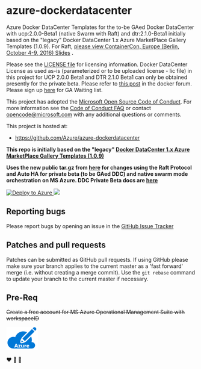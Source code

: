  # azure-dockerdatacenter
Azure Docker DataCenter Templates for the to-be GAed Docker DataCenter with  ucp:2.0.0-Beta1 (native Swarm with Raft) and dtr:2.1.0-Beta1 initially based on the "legacy" Docker DataCenter 1.x Azure MarketPlace Gallery Templates (1.0.9). For Raft, [please view ContainerCon, Europe (Berlin, October 4-9, 2016) Slides](http://events.linuxfoundation.org/events/containercon-europe/program/slides) .

Please see the [LICENSE file](https://github.com/Azure/azure-dockerdatacenter/blob/master/LICENSE) for licensing information. 
Docker DataCenter License as used as-is (parameterized or to be uploaded license - lic file) in this project for UCP 2.0.0 Beta1 and DTR 2.1.0 Beta1 can only be obtained presently for the private beta. Please refer to [this post](https://forums.docker.com/t/docker-datacenter-on-engine-1-12-private-beta/23232/1) in the docker forum. Please sign up [here](https://goo.gl/UTG895) for GA Waiting list.

This project has adopted the [Microsoft Open Source Code of
Conduct](https://opensource.microsoft.com/codeofconduct/). For more information
see the [Code of Conduct
FAQ](https://opensource.microsoft.com/codeofconduct/faq/) or contact
[opencode@microsoft.com](mailto:opencode@microsoft.com) with any additional
questions or comments.

This project is hosted at:

  * https://github.com/Azure/azure-dockerdatacenter

**This repo is initially based on the "legacy" [Docker DataCenter 1.x Azure MarketPlace Gallery Templates (1.0.9)](https://gallery.azure.com/artifact/20151001/docker.dockerdatacenterdocker-datacenter.1.0.9/Artifacts/mainTemplate.json)**

**Uses the new public tar.gz from [here](https://packages.docker.com/caas/ucp-2.0.0-beta1_dtr-2.1.0-beta1.tar.gz) for changes using the Raft Protocol and Auto HA for private beta (to be GAed DDC) and native swarm mode orchestration on MS Azure. DDC Private Beta docs are [here](https://beta.docker.com/docs/ddc)**

<a href="https://portal.azure.com/#create/Microsoft.Template/uri/https%3A%2F%2Fraw.githubusercontent.com%2FAzure%2Fazure-dockerdatacenter%2Fmaster%2Fazuredeploy.json" target="_blank">
   <img alt="Deploy to Azure" src="http://azuredeploy.net/deploybutton.png"/>
</a>

<a href="http://armviz.io/#/?load=https%3A%2F%2Fraw.githubusercontent.com%2FAzure%2Fazure-dockerdatacenter%2Fmaster%2Fazuredeploy.json" target="_blank">  
<img src="http://armviz.io/visualizebutton.png"/> </a> 
 
## Reporting bugs

Please report bugs  by opening an issue in the [GitHub Issue Tracker](https://github.com/Azure/azure-dockerdatacenter/issues)

## Patches and pull requests

Patches can be submitted as GitHub pull requests. If using GitHub please make sure your branch applies to the current master as a 'fast forward' merge (i.e. without creating a merge commit). Use the `git rebase` command to update your branch to the current master if necessary.

## Pre-Req
~~Create a free account for MS Azure Operational Management Suite with workspaceID~~

![Azure Subscription Icon](https://raw.githubusercontent.com/Azure/azure-dockerdatacenter/master/Azure.png)


:heart: :penguin: :whale:


